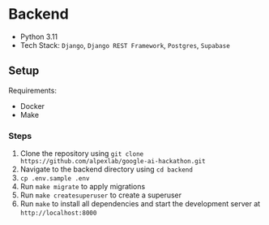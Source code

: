 # Backend

- Python 3.11
- Tech Stack: `Django`, `Django REST Framework`, `Postgres`, `Supabase`

## Setup

Requirements:
- Docker
- Make

### Steps

1. Clone the repository using `git clone https://github.com/alpexlab/google-ai-hackathon.git`
2. Navigate to the backend directory using `cd backend`
3. `cp .env.sample .env`
4. Run `make migrate` to apply migrations
5. Run `make createsuperuser` to create a superuser
4. Run `make` to install all dependencies and start the development server at `http://localhost:8000`

